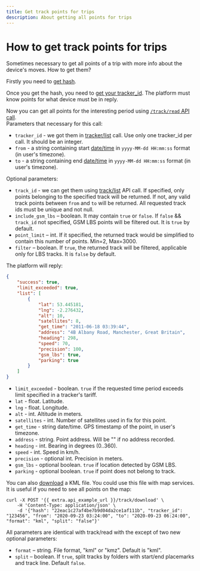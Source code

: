 ```yaml
---
title: Get track points for trips
description: About getting all points for trips
---
```


# How to get track points for trips

Sometimes necessary to get all points of a trip with more info about the device's moves.
How to get them?

Firstly you need to [get hash](./get-session-hash.md).

Once you get the hash, you need to [get your tracker_id](./get-tracker-list.md). The platform must know points for what device must be in reply.

Now you can get all points for the interesting period using [`/track/read` API call](../resources/tracking/track/index.md#read).  
Parameters that necessary for this call:

* `tracker_id` - we got them in [tracker/list](../resources/tracking/tracker/index.md#list) call. Use only one tracker_id per call. It should be an integer.
* `from` - a string containing start [date/time](../getting-started.md#data-types) in `yyyy-MM-dd HH:mm:ss` format (in user's timezone).
* `to` - a string containing end [date/time](../getting-started.md#data-types) in `yyyy-MM-dd HH:mm:ss` format (in user's timezone).

Optional parameters:

* `track_id` - we can get them using [track/list](../resources/tracking/track/index.md#list) API call.
  If specified, only points belonging to the specified track will be returned. If not, 
  any valid track points between `from` and `to` will be returned. 
  All requested track ids must be unique and not null.
* `include_gsm_lbs` – boolean. It may contain `true` or `false`. 
  If `false` && `track_id` not specified, GSM LBS points will be filtered out. It is `true` by default.
* `point_limit` – int. If it specified, the returned track would be simplified to contain
  this number of points. Min=2, Max=3000.
* `filter` – boolean. If `true`, the returned track will be filtered, applicable only for LBS tracks. It is `false` 
by default.

The platform will reply:

```json
{
    "success": true,
    "limit_exceeded": true,
    "list": [
        {
            "lat": 53.445181,
            "lng": -2.276432,
            "alt": 10,
            "satellites": 8,
            "get_time": "2011-06-18 03:39:44",
            "address": "4B Albany Road, Manchester, Great Britain",
            "heading": 298,
            "speed": 70,
            "precision": 100,
            "gsm_lbs": true,
            "parking": true
        }
    ]
}
```

* `limit_exceeded` - boolean. `true` if the requested time period exceeds limit specified in a tracker's tariff.
* `lat` - float.  Latitude.
* `lng` - float.  Longitude.
* `alt` - int. Altitude in meters. 
* `satellites` - int. Number of satellites used in fix for this point.
* `get_time` - string date/time. GPS timestamp of the point, in user's timezone.
* `address` - string. Point address. Will be "" if no address recorded.
* `heading` - int. Bearing in degrees (0..360).
* `speed` - int. Speed in km/h.
* `precision` - optional int. Precision in meters.
* `gsm_lbs` - optional boolean. `true` if location detected by GSM LBS.
* `parking` - optional boolean. `true` if point does not belong to track.

You can also [download](../resources/tracking/track/index.md#download) a KML file. 
You could use this file with map services. 
It is useful if you need to see all points on the map:

```shell
curl -X POST '{{ extra.api_example_url }}/track/download' \
    -H 'Content-Type: application/json' \ 
    -d '{"hash": "22eac1c27af4be7b9d04da2ce1af111b", "tracker_id": "123456", "from": "2020-09-23 03:24:00", "to": "2020-09-23 06:24:00", "format": "kml", "split": "false"}'
```

All parameters are identical with track/read with the except of two new optional parameters:

* `format` – string. File format, "kml" or "kmz". Default is "kml".
* `split` – boolean. If `true`, split tracks by folders with start/end placemarks and track line. Default `false`.
